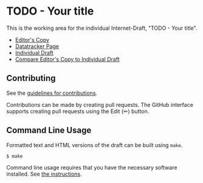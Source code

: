 # TODO - Your title

This is the working area for the individual Internet-Draft, "TODO - Your title".

* [Editor's Copy](https://dconnolly.github.io/draft-connolly-cfrg-instant-hybrid-signature/#go.draft-connolly-cfrg-instant-hybrid-signature.html)
* [Datatracker Page](https://datatracker.ietf.org/doc/draft-connolly-cfrg-instant-hybrid-signature)
* [Individual Draft](https://datatracker.ietf.org/doc/html/draft-connolly-cfrg-instant-hybrid-signature)
* [Compare Editor's Copy to Individual Draft](https://dconnolly.github.io/draft-connolly-cfrg-instant-hybrid-signature/#go.draft-connolly-cfrg-instant-hybrid-signature.diff)


## Contributing

See the
[guidelines for contributions](https://github.com/dconnolly/draft-connolly-cfrg-instant-hybrid-signature/blob/main/CONTRIBUTING.md).

Contributions can be made by creating pull requests.
The GitHub interface supports creating pull requests using the Edit (✏) button.


## Command Line Usage

Formatted text and HTML versions of the draft can be built using `make`.

```sh
$ make
```

Command line usage requires that you have the necessary software installed.  See
[the instructions](https://github.com/martinthomson/i-d-template/blob/main/doc/SETUP.md).

